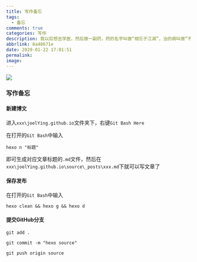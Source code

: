 ```yaml
---
title: 写作备忘
tags:
  - 备忘
comments: true
categories: 写作
description: 我以后想去学医，然后做一副药，药的名字叫做“相忘于江湖”，治的病叫做“不能相濡以沫”
abbrlink: 8a48671e
date: 2020-01-22 17:01:51
permalink:
image:
---
```


<img class="joel-img" src="http://image.joelyings.com/2020-01-22_1.jpg">

<!-- more -->

### 写作备忘

#### 新建博文

进入`xxx\joelYing.github.io`文件夹下，右键`Git Bash Here`

在打开的`Git Bash`中输入

`hexo n "标题"`

即可生成对应文章标题的`.md`文件，然后在`xxx\joelYing.github.io\source\_posts\xxx.md`下就可以写文章了

#### 保存发布

在打开的`Git Bash`中输入

`hexo clean && hexo g && hexo d`


#### 提交GitHub分支

`git add .`

`git commit -m "hexo source"`

`git push origin source`